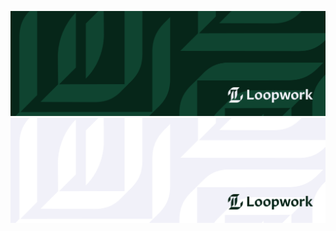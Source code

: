 ![Logo Banner](../banners/green.png#gh-dark-mode-only)
![Logo Banner](../banners/white.png#gh-light-mode-only)
